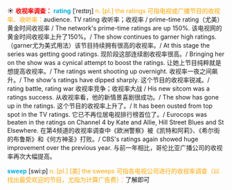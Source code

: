 ☀ <font color="red">**收视率调查：**</font>
<font color="sky blue">**rating**</font> [ˈreɪtɪŋ]
<font color="orange">n. [pl.] the ratings 可指电视或广播节目的收视率、收听率：</font>audience. TV rating 收听率；收视率 / prime-time rating（尤美）黄金时间收视率 / The network's prime-time ratings are up 150%. 该电视网的黄金时间收视率上升了150%。/ The show continues to garner high ratings.（garner尤为美式用法）该节目持续拥有很高的收视率。/ At this stage the series was getting good ratings. 现阶段这部连续剧收视率很高。/ Bringing her on the show was a cynical attempt to boost the ratings. 让她上节目纯粹就是想提高收视率。/ The ratings went shooting up overnight. 收视率一夜之间飙升。/ The show's ratings have dipped sharply. 这个节目的收视率锐减。/ rating battle, rating war 收视率竞争；收视率大战 / His new sitcom was a ratings success. 从收视率看，他的新情景喜剧很成功。/ The show has gone up in the ratings. 这个节目的收视率上升了。/ It has been ousted from top spot in the TV ratings. 它已不再位居电视排行榜首位了。/ Eurocops was beaten in the ratings on Channel 4 by Kate and Allie, Hill Street Blues and St Elsewhere. 在第4频道的收视率调查中《欧洲警察》被《凯特和阿莉》、《希尔街的布鲁斯》和《何方神圣》打败。/ CBS's ratings again showed huge improvement over the previous year. 与前一年相比，哥伦比亚广播公司的收视率再次大幅提高。

<font color="sky blue">**sweep**</font> [swi:p] 
<font color="orange">n. [pl.] [美] the sweeps 可指各电视公司进行的收视率调查（以找出最受欢迎的节目，尤指为计算广告费）：</font>了解即可

